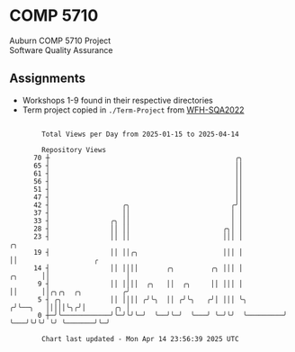 # COMP 5710
Auburn COMP 5710 Project  
Software Quality Assurance

## Assignments
- Workshops 1-9 found in their respective directories
- Term project copied in `./Term-Project` from [WFH-SQA2022](https://github.com/wumphlett/WFH-SQA2022-AUBURN)

```

        Total Views per Day from 2025-01-15 to 2025-04-14

        Repository Views
      70 ┼                                              ╭╮
      65 ┤                                              ││
      61 ┤                                              ││
      56 ┤                                              ││
      51 ┤                                              ││
      47 ┤                                              ││
      42 ┤                  ╭╮                         ╭╯│
      37 ┤                  ││                         │ │
      33 ┤               ╭╮ ││                         │ │
      28 ┤               ││ ││                       ╭╮│ │
      23 ┤               ││ ││                       │││ │                   ╭╮
      19 ┤               ││ ││╭╮                     │││ │                   ││                   ╭
      14 ┤               ││ ││││       ╭╮         ╭╮ │││ │           ╭╮      ││                   │
       9 ┤               ││ ││││  ╭╮   ││  ╭╮     ││ │││ │           ││      ││╭╮╭╮  ╭╮          ╭╯
       5 ┤ ╭╮            ││ ││││ ╭╯╰╮  ││ ╭╯╰╮   ╭╯│ │││ ╰╮         ╭╯╰──╮   │││││╰╮╭╯│       ╭╮ │
       0 ┼─╯╰────────────╯╰─╯╰╯╰─╯  ╰──╯╰─╯  ╰───╯ ╰─╯╰╯  ╰─────────╯    ╰───╯╰╯╰╯ ╰╯ ╰───────╯╰─╯

        Chart last updated - Mon Apr 14 23:56:39 2025 UTC
        
```

